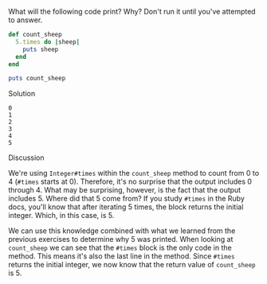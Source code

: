 What will the following code print? Why? Don't run it until you've attempted to answer.

```ruby
def count_sheep
  5.times do |sheep|
    puts sheep
  end
end

puts count_sheep
```

Solution

```
0
1
2
3
4
5
```

Discussion

We're using `Integer#times` within the `count_sheep` method to count from 0 to 4 (`#times` starts at 0). Therefore, it's no surprise that the output includes 0 through 4. What may be surprising, however, is the fact that the output includes 5. Where did that 5 come from? If you study `#times` in the Ruby docs, you'll know that after iterating 5 times, the block returns the initial integer. Which, in this case, is 5.

We can use this knowledge combined with what we learned from the previous exercises to determine why 5 was printed. When looking at `count_sheep` we can see that the `#times` block is the only code in the method. This means it's also the last line in the method. Since `#times` returns the initial integer, we now know that the return value of `count_sheep` is 5.
